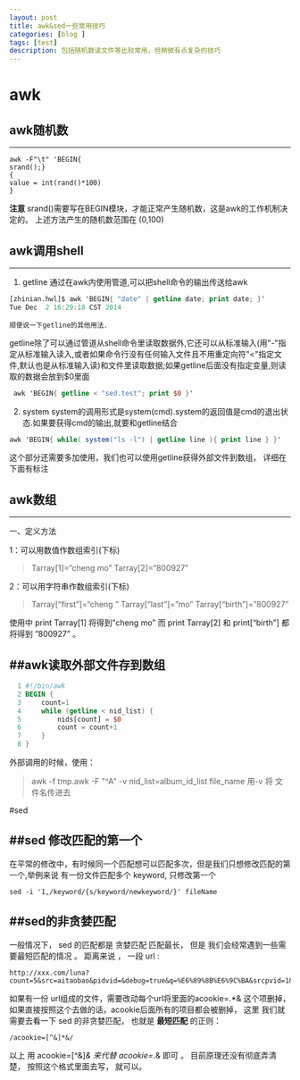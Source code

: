 ```yaml
---
layout: post
title: awk&sed一些常用技巧
categories: [blog ]
tags: [test]
description: 包括随机数读文件等比较常用，但稍微有点复杂的技巧
---
```


# awk

## awk随机数


----------


    awk -F"\t" 'BEGIN{
    srand();}
    {
    value = int(rand()*100)
    }
    
    
**注意** srand()需要写在BEGIN模块，才能正常产生随机数，这是awk的工作机制决定的。
上述方法产生的随机数范围在 (0,100)
## awk调用shell
----------
1. getline
      通过在awk内使用管道,可以把shell命令的输出传送给awk
```awk
[zhinian.hwl]$ awk 'BEGIN{ "date" | getline date; print date; }'
Tue Dec  2 16:29:18 CST 2014
```

    顺便说一下getline的其他用法.
getline除了可以通过管道从shell命令里读取数据外,它还可以从标准输入(用"-"指定从标准输入读入,或者如果命令行没有任何输入文件且不用重定向符"<"指定文件,默认也是从标准输入读)和文件里读取数据;如果getline后面没有指定变量,则读取的数据会放到$0里面
```awk
 awk 'BEGIN{ getline < "sed.test"; print $0 }'
 ```
 
2. system
system的调用形式是system(cmd).system的返回值是cmd的退出状态.如果要获得cmd的输出,就要和getline结合
```awk
awk 'BEGIN{ while( system("ls -l") | getline line ){ print line } }'
```

这个部分还需要多加使用，我们也可以使用getline获得外部文件到数组， 详细在下面有标注



## awk数组
----------
一、定义方法
 
1：可以用数值作数组索引(下标)
>Tarray[1]=“cheng mo” Tarray[2]=“800927”

2：可以用字符串作数组索引(下标)
>Tarray[“first”]=“cheng ” Tarray[“last”]=”mo” Tarray[“birth”]=”800927”

使用中 print Tarray[1] 将得到”cheng mo” 而 print Tarray[2] 和 print[“birth”] 都将得到 ”800927” 。


##awk读取外部文件存到数组
--------
```awk
  1 #!/bin/awk
  2 BEGIN {
  3     count=1
  4     while (getline < nid_list) {
  5         nids[count] = $0
  6         count = count+1
  7     }
  8 }
```
外部调用的时候，使用：
>  awk -f tmp.awk -F "^A" -v nid_list=album_id_list  file_name
用-v 将 文件名传进去

#sed

##sed 修改匹配的第一个
----------------
在平常的修改中，有时候同一个匹配想可以匹配多次，但是我们只想修改匹配的第一个,举例来说
有一份文件匹配多个 keyword, 只修改第一个
```
sed -i '1,/keyword/{s/keyword/newkeyword/}' fileName
```


##sed的非贪婪匹配
--------
一般情况下， sed 的匹配都是 贪婪匹配 匹配最长， 但是 我们会经常遇到一些需要最短匹配的情况 。 距离来说 ， 一段 url :

```
http://xxx.com/luna?count=5&src=aitaobao&pidvid=&debug=true&q=%E6%89%8B%E6%9C%BA&srcpvid=1&srcip=1&navigator=true&acookie=abceds&itemid=43478031577,40542743067&nidquery=true

```

如果有一份 url组成的文件，需要改动每个url将里面的acookie=.*& 这个项删掉， 如果直接按照这个去做的话，acookie后面所有的项目都会被删掉，  这里 我们就需要去看一下 sed 的非贪婪匹配， 也就是 **最短匹配** 的正则：

```
/acookie=[^&]*&/
``` 

以上 用 acookie=[^&]*& 来代替 acookie=.*& 即可 。 目前原理还没有彻底弄清楚， 按照这个格式里面去写， 就可以。  

 
